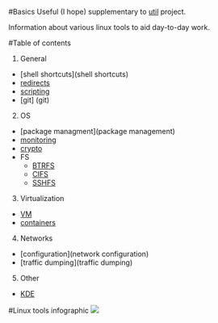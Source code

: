 #Basics
Useful (I hope) supplementary to [util](https://github.com/kiemlicz/util) project.

Information about various linux tools to aid day-to-day work.

#Table of contents
1. General
 * [shell shortcuts](shell shortcuts)
 * [redirects](redirects)
 * [scripting](scripting)
 * [git] (git)
2. OS
 * [package managment](package management)
 * [monitoring](monitoring)
 * [crypto](crypto)
 * FS
    * [BTRFS](btrfs)
    * [CIFS](cifs)
    * [SSHFS](sshfs)
3. Virtualization
 * [VM](vm)
 * [containers](containers)
4. Networks
 * [configuration](network configuration)
 * [traffic dumping](traffic dumping)
5. Other
 * [KDE](kde)

#Linux tools infographic
![](http://brendangregg.com/Perf/linux_perf_tools_full.png)
